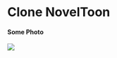 # Clone NovelToon
#### Some Photo
<img src="https://drive.google.com/file/d/1uxzPIdkcDZSrtLqRHMnZc8ECC1OiqJk8/preview" /> 